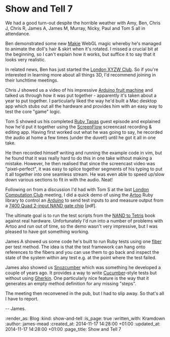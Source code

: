 Show and Tell 7
===============

We had a good turn-out despite the horrible weather with Amy, Ben, Chris J, Chris R, James A, James M, Murray, Nicky, Paul and Tom S all in attendance.

Ben demonstrated some new [Makie][] WebGL magic whereby he's managed to animate the doll's hair & skirt when it's rotated. I missed a crucial bit at the beginning, so I can't explain how it works, but suffice it to say that it looks very realistic.

In related news, Ben has just started the [London XYZW Club][]. So if you're interested in learning more about all things 3D, I'd recommend joining in their lunchtime meetings.

Chris J showed us a video of his impressive [Arduino fruit machine][] and talked us through how it was put together - apparently it's taken about a year to put together. I particularly liked the way he'd built a Mac desktop app which stubs out all the hardware and provides him with an easy way to test the core "game" logic.

Tom S showed us his completed [Ruby Tapas][] guest episode and explained how he'd put it together using the [ScreenFlow][] screencast recording & editing app. Having first worked out what he was going to say, he recorded the audio at home a few times (under the duvet!) until he got it all in one take.

He then recorded himself writing and running the example code in vim, but he found that it was really hard to do this in one take without making a mistake. However, he then realised that since the screencast video was "pixel-perfect", it was easy to splice together segments of his typing to put it all together into one seamless stream. He was even able to speed up/slow down various sections to fit in with the audio. Neat!

Following on from a discussion I'd had with Tom S at the last [London Computation Club][] meeting, I did a quick demo of using the [Artoo][] Ruby library to control an [Arduino][] to send test inputs to and measure output from a [7400 Quad 2-input NAND gate chip][] [pdf].

The ultimate goal is to run the test scripts from the [NAND to Tetris][] book against real hardware. Unfortunately I'd run into a number of problems with Artoo and run out of time, so the demo wasn't very impressive, but I was pleased to have got something working.

James A showed us some code he's built to run Ruby tests using one [fiber][Fiber Docs] per test method. The idea is that the test framework can hang onto references to the fibers and you can use them to go back and inspect the state of the system within any test e.g. at the point where the test failed.

James also showed us [Snozcumber][] which was something he developed a couple of years ago. It provides a way to write [Cucumber][]-style tests but without using [Gherkin][]. One particularly nice feature is the way that it generates an empty method definition for any missing "steps".

The meeting then reconvened in the pub, but I had to slip away. So that's all I have to report.

-- James.


[Makie]: https://mymakie.com/
[London XYZW Club]: http://xyzw.club/
[WebGL]: http://get.webgl.org/
[Arduino fruit machine]: https://www.youtube.com/watch?v=TN1qQwnYM6c
[Ruby Tapas]: http://www.rubytapas.com/
[ScreenFlow]: http://www.telestream.net/screenflow/
[London Computation Club]: http://london.computation.club/
[Artoo]: http://artoo.io/
[Arduino]: http://www.arduino.cc/
[7400 Quad 2-input NAND gate chip]: http://www.ti.com/lit/ds/symlink/sn74hct00.pdf
[NAND to Tetris]: http://www.nand2tetris.org/
[Fiber Docs]: http://www.ruby-doc.org/core-2.1.4/Fiber.html
[Snozcumber]: https://github.com/lazyatom/snozcumber
[Cucumber]: http://cukes.info/
[Gherkin]: https://github.com/cucumber/gherkin

:render_as: Blog
:kind: show-and-tell
:is_page: true
:written_with: Kramdown
:author: james-mead
:created_at: 2014-11-17 14:28:00 +01:00
:updated_at: 2014-11-17 14:28:00 +01:00
:page_title: Show and Tell 7
